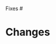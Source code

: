 <!-- Does your pr fix any issues. If so please list them below. Otherwise you can delete that line -->
Fixes #

# Changes
<!-- List what this pr changes -->
